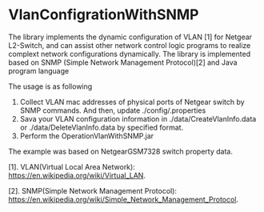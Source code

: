 # VlanConfigrationWithSNMP
The library implements the dynamic configuration of VLAN [1] for Netgear L2-Switch, and can assist other network control logic programs to realize complext network configurations dynamically. The library is implemented based on SNMP (Simple Network Management Protocol)[2] and Java program language 

The usage is as following
  1. Collect VLAN mac addresses of physical ports of Netgear switch by SNMP commands. And then, update ./config/<Switch Management IP Address >.properties
  2. Sava your VLAN configuration information in ./data/CreateVlanInfo.data or ./data/DeleteVlanInfo.data by specified format.
  3. Perform the OperationVlanWithSNMP.jar

The example was based on NetgearGSM7328 switch property data.


[1]. VLAN(Virtual Local Area Network): https://en.wikipedia.org/wiki/Virtual_LAN.


[2]. SNMP(Simple Network Management Protocol): https://en.wikipedia.org/wiki/Simple_Network_Management_Protocol. 
